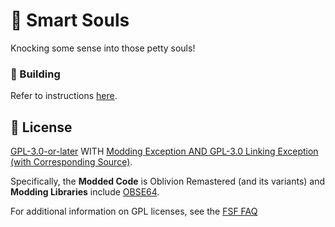 # 📑 Smart Souls

Knocking some sense into those petty souls!

### 🔨 Building

Refer to instructions [here](https://github.com/shadeMe/CommonLibOB64-Template).

## 📖 License

[GPL-3.0-or-later](COPYING) WITH [Modding Exception AND GPL-3.0 Linking Exception (with Corresponding Source)](EXCEPTIONS).

Specifically, the **Modded Code** is Oblivion Remastered (and its variants) and **Modding Libraries** include [OBSE64](https://github.com/ianpatt/obse64).

For additional information on GPL licenses, see the [FSF FAQ](https://www.gnu.org/licenses/gpl-faq.en.html)
